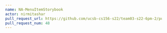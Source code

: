 ```yaml
---
name: NA-MenuItemStorybook
actor: nirmitashar
pull_request_url: https://github.com/ucsb-cs156-s22/team03-s22-6pm-2/pull/48
pull_request_num: 48
---
```

